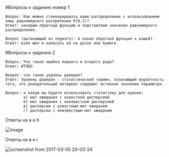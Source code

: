 #Вопросы к заданию номер 1

	Вопрос: Как можно сгененрировать ваше распределение с использованием лишь равномерного распреления R(0,1)?
	Ответ: находим обратную функцию и подставляем значения равномерного распределения.

	Вопрос (вытикающий из первого): А какая обратная функция к вашей?
	Ответ: взял мел и написать её на доске или бумаге

#Вопросы к заданию 2

	Вопрос: Что такое ошибка первого и второго рода?
	Ответ: #TODO

	Вопрос: что такое увроень доверия?
	Ответ: Уровень доверия - статистический термин, означающий вероятность того, что доверительный интервал содержит истинное значение параметра.

	Вопрос: а какую вы будете использовать статистику для оценки:
			a) мат ожидания с известной дисперсией
			б) мат ожидания с неизвестной дисперсией
			в) дисперсии с известным мат ожиданем
			г) дисперсии с неизвестным мат ожиданем
	
Ответы на a и б

![image](https://cloud.githubusercontent.com/assets/16746106/23589495/42427c94-01df-11e7-8291-6169fdc557a0.png)

Ответы на в и г

![screenshot from 2017-03-05 20-03-24](https://cloud.githubusercontent.com/assets/16746106/23589484/0e09ba3c-01df-11e7-934a-f6787ce6a1ea.png)

